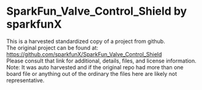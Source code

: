 
# SparkFun_Valve_Control_Shield by sparkfunX  
This is a harvested standardized copy of a project from github.  
The original project can be found at:  
https://github.com/sparkfunX/SparkFun_Valve_Control_Shield  
Please consult that link for additional, details, files, and license information.  
Note: It was auto harvested and if the original repo had more than one board file or anything out of the ordinary the files here are likely not representative.  
    